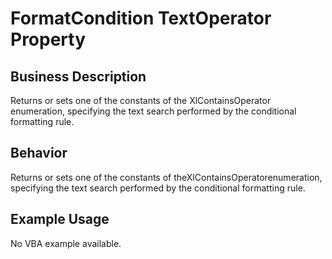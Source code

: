 # FormatCondition TextOperator Property

## Business Description
Returns or sets one of the constants of the XlContainsOperator enumeration, specifying the text search performed by the conditional formatting rule.

## Behavior
Returns or sets one of the constants of theXlContainsOperatorenumeration, specifying the text search performed by the conditional formatting rule.

## Example Usage
No VBA example available.
